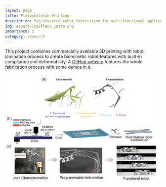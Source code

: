 ```yaml
---
layout: page
title: Flexoskeleton Printing
description: Bio-inspired robot fabrication for multifunctional applications
img: assets/img/flexo_intro.png
importance: 2
category: research
---
```


This project combines commercially available 3D printing with robot lamination process to create biomimetic robot features with built-in compliance and deformability. A [GitHub website](https://github.com/gravish-lab/Flexoskeleton-printing) features the whole fabrication process with some demos in it. 

<p align="center">
    
<img src="/assets/img/flexo_main.png">
    
 </p>

